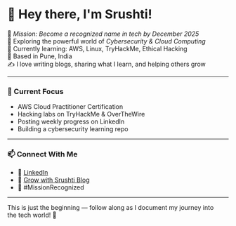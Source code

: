 # 👋 Hey there, I'm Srushti!

🎯 *Mission: Become a recognized name in tech by December 2025*  
🔐 Exploring the powerful world of *Cybersecurity & Cloud Computing*  
🌱 Currently learning: AWS, Linux, TryHackMe, Ethical Hacking  
📌 Based in Pune, India  
✍ I love writing blogs, sharing what I learn, and helping others grow

---

### 🚀 Current Focus
- AWS Cloud Practitioner Certification
- Hacking labs on TryHackMe & OverTheWire
- Posting weekly progress on LinkedIn
- Building a cybersecurity learning repo

---

### 📫 Connect With Me
- 💼 [LinkedIn](https://www.linkedin.com/in/srushti-kadam-032924325/)  
- 📘 [Grow with Srushti Blog](https://growwithsrushti.blogspot.com/)  
- 📌 #MissionRecognized

---

This is just the beginning — follow along as I document my journey into the tech world! 💜
